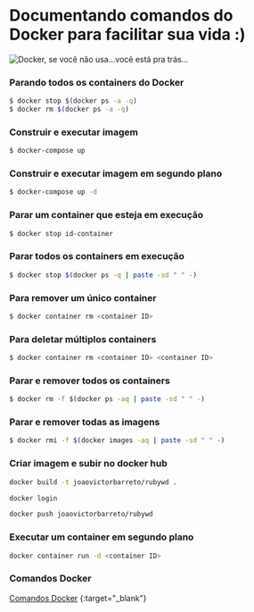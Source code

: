 # Documentando comandos do Docker para facilitar sua vida :)

![Docker, se você não usa...você está pra trás...](https://gifimage.net/wp-content/uploads/2018/11/docker-gif-4.gif)

### Parando todos os containers do Docker
```sh
$ docker stop $(docker ps -a -q)
$ docker rm $(docker ps -a -q)
```

### Construir e executar imagem
```sh
$ docker-compose up
```
### Construir e executar imagem em segundo plano
```sh
$ docker-compose up -d
```
### Parar um container que esteja em execução
```sh
$ docker stop id-container
```
### Parar todos os containers em execução
```sh
$ docker stop $(docker ps -q | paste -sd " " -)
```

### Para remover um único container
```sh
$ docker container rm <container ID>
```

### Para deletar múltiplos containers
```sh
$ docker container rm <container ID> <container ID>
```

### Parar e remover todos os containers
```sh
$ docker rm -f $(docker ps -aq | paste -sd " " -)
```

### Parar e remover todas as imagens
```sh
$ docker rmi -f $(docker images -aq | paste -sd " " -)
```
### Criar imagem e subir no docker hub
```sh
docker build -t joaovictorbarreto/rubywd .
```
```sh
docker login
```
```sh
docker push joaovictorbarreto/rubywd
```

### Executar um container em segundo plano
```sh
docker container run -d <container ID>
```

### Comandos Docker
[Comandos Docker](https://stack.desenvolvedor.expert/appendix/docker/comandos.html) {:target="_blank"}




